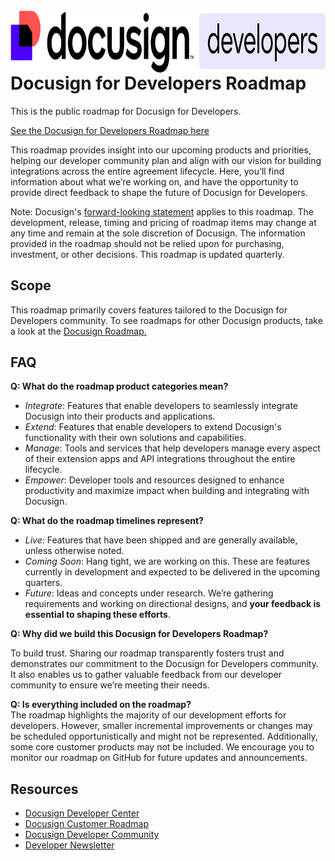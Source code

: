 <img src="https://github.com/docusign/roadmap/blob/main/dev_logo.png?raw=true" height="100" style="float: left;">

# Docusign for Developers Roadmap

This is the public roadmap for Docusign for Developers.

[See the Docusign for Developers Roadmap here](http://github.com/orgs/docusign/projects/2/)

This roadmap provides insight into our upcoming products and priorities, helping our developer community plan and align with our vision for building integrations across the entire agreement lifecycle. Here, you’ll find information about what we’re working on, and have the opportunity to provide direct feedback to shape the future of Docusign for Developers.

Note: Docusign's [forward-looking statement](https://s22.q4cdn.com/408980645/files/doc_financials/2025/q3/Q325-Prepared-Remarks-FINAL.pdf) applies to this roadmap. The development, release, timing and pricing of roadmap items may change at any time and remain at the sole discretion of Docusign. The information provided in the roadmap should not be relied upon for purchasing, investment, or other decisions. This roadmap is updated quarterly.

## Scope

This roadmap primarily covers features tailored to the Docusign for Developers community. To see roadmaps for other Docusign products, take a look at the [Docusign Roadmap.](https://www.docusign.com/releases/roadmap)

## FAQ

**Q: What do the roadmap product categories mean?**

* *Integrate*: Features that enable developers to seamlessly integrate Docusign into their products and applications.  
* *Extend*: Features that enable developers to extend Docusign's functionality with their own solutions and capabilities.  
* *Manage*: Tools and services that help developers manage every aspect of their extension apps and API integrations throughout the entire lifecycle.  
* *Empower*: Developer tools and resources designed to enhance productivity and maximize impact when building and integrating with Docusign.

**Q: What do the roadmap timelines represent?**

* *Live*: Features that have been shipped and are generally available, unless otherwise noted.  
* *Coming Soon*: Hang tight, we are working on this. These are features currently in development and expected to be delivered in the upcoming quarters.  
* *Future*: Ideas and concepts under research. We’re gathering requirements and working on directional designs, and **your feedback is essential to shaping these efforts**.

**Q: Why did we build this Docusign for Developers Roadmap?**

To build trust. Sharing our roadmap transparently fosters trust and demonstrates our commitment to the Docusign for Developers community. It also enables us to gather valuable feedback from our developer community to ensure we’re meeting their needs.

**Q: Is everything included on the roadmap?**  
The roadmap highlights the majority of our development efforts for developers. However, smaller incremental improvements or changes may be scheduled opportunistically and might not be represented. Additionally, some core customer products may not be included. We encourage you to monitor our roadmap on GitHub for future updates and announcements.

## Resources

* [Docusign Developer Center](https://developers.docusign.com/)  
* [Docusign Customer Roadmap](https://www.docusign.com/releases/roadmap)  
* [Docusign Developer Community](https://community.docusign.com/developer-59)  
* [Developer Newsletter](https://developers.docusign.com/newsletter/)
